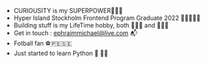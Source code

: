 
- CURIOUSITY is my SUPERPOWER🦸🏻‍♂️
- Hyper Island Stockholm Frontend Program Graduate 2022 👨🏻‍🎓🤘🏼
- Building stuff is my LifeTime hobby, both 👨🏻‍🏭 and 👨🏻‍💻
- Get in touch : ephraimmichael@live.com 📬
- Fotball fan ⚽️🇵🇪🇸🇪
- Just started to learn Python 🐍 👨🏻‍

<!---
EphraimVC/EphraimVC is a ✨ special ✨ repository because its `README.md` (this file) appears on your GitHub profile.
You can click the Preview link to take a look at your changes.
--->
